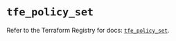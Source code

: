 # `tfe_policy_set`

Refer to the Terraform Registry for docs: [`tfe_policy_set`](https://registry.terraform.io/providers/hashicorp/tfe/0.51.1/docs/resources/policy_set).
